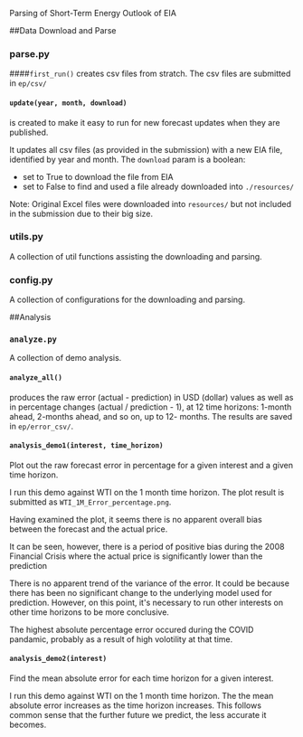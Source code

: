 
Parsing of Short-Term Energy Outlook of EIA

##Data Download and Parse
### parse.py

####`first_run()` 
creates csv files from stratch. The csv files are submitted in `ep/csv/`

#### `update(year, month, download)` 
is created to make it easy to run for 
new forecast updates when they are published.

It updates all csv files (as provided in the submission)
with a new EIA file, identified by year and month. The `download` param is a 
boolean:
* set to True to download the file from EIA 
* set to False to find and used a file already downloaded into `./resources/`


Note:
Original Excel files were downloaded into `resources/` 
but not included in the submission due to their big size. 

### utils.py
A collection of util functions assisting the downloading and parsing.

### config.py
A collection of configurations for the downloading and parsing.


##Analysis
### `analyze.py`
A collection of demo analysis.
#### `analyze_all()`
produces the raw error (actual - prediction) in USD (dollar) values as well 
as in percentage changes (actual / prediction - 1), at 12 time horizons: 1-month ahead, 2-months ahead, and so on, up to 12-
months. The results are saved in `ep/error_csv/`.

#### `analysis_demo1(interest, time_horizon)`
Plot out the raw forecast error in percentage for 
a given interest and a given time horizon.

I run this demo against WTI on the 1 month time horizon. 
The plot result is submitted as `WTI_1M_Error_percentage.png`. 

Having examined the plot, it seems there is no apparent overall bias between 
the forecast and the actual price.

It can be seen, however, there is a period of positive bias during the 2008 Financial Crisis 
where the actual price is significantly lower than the prediction  

There is no apparent trend of the variance of the error. It could be because 
there has been no significant change to the underlying model used for prediction. 
However, on this point, it's necessary to run other interests on other time horizons to be more conclusive.

The highest absolute percentage error occured during the COVID pandamic, 
probably as a result of high volotility at that time. 
   
    
#### `analysis_demo2(interest)`
Find the mean absolute error for each time horizon for a given interest.

I run this demo against WTI on the 1 month time horizon.
The the mean absolute error increases as the time horizon increases. 
This follows common sense that the further future we predict, the less accurate it becomes.

 
 
 
 







 

